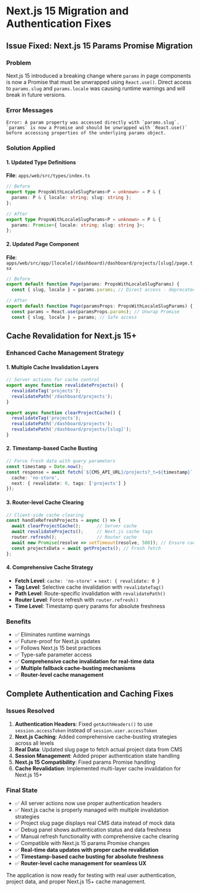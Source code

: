 # Next.js 15 Migration and Authentication Fixes

## Issue Fixed: Next.js 15 Params Promise Migration

### Problem
Next.js 15 introduced a breaking change where `params` in page components is now a Promise that must be unwrapped using `React.use()`. Direct access to `params.slug` and `params.locale` was causing runtime warnings and will break in future versions.

### Error Messages
```
Error: A param property was accessed directly with `params.slug`. `params` is now a Promise and should be unwrapped with `React.use()` before accessing properties of the underlying params object.
```

### Solution Applied

#### 1. Updated Type Definitions
**File**: `apps/web/src/types/index.ts`

```typescript
// Before
export type PropsWithLocaleSlugParams<P = unknown> = P & {
  params: P & { locale: string; slug: string };
};

// After  
export type PropsWithLocaleSlugParams<P = unknown> = P & {
  params: Promise<{ locale: string; slug: string }>;
};
```

#### 2. Updated Page Component
**File**: `apps/web/src/app/[locale]/(dashboard)/dashboard/projects/[slug]/page.tsx`

```typescript
// Before
export default function Page(params: PropsWithLocaleSlugParams) {
  const { slug, locale } = params.params; // Direct access - deprecated

// After
export default function Page(paramsProps: PropsWithLocaleSlugParams) {
  const params = React.use(paramsProps.params); // Unwrap Promise
  const { slug, locale } = params; // Safe access
```

## Cache Revalidation for Next.js 15+

### Enhanced Cache Management Strategy

#### 1. **Multiple Cache Invalidation Layers**
```typescript
// Server actions for cache control
export async function revalidateProjects() {
  revalidateTag('projects');
  revalidatePath('/dashboard/projects');
}

export async function clearProjectCache() {
  revalidateTag('projects');
  revalidatePath('/dashboard/projects');
  revalidatePath('/dashboard/projects/[slug]');
}
```

#### 2. **Timestamp-based Cache Busting**
```typescript
// Force fresh data with query parameters
const timestamp = Date.now();
const response = await fetch(`${CMS_API_URL}/projects?_t=${timestamp}`, {
  cache: 'no-store',
  next: { revalidate: 0, tags: ['projects'] }
});
```

#### 3. **Router-level Cache Clearing**
```typescript
// Client-side cache clearing
const handleRefreshProjects = async () => {
  await clearProjectCache();      // Server cache
  await revalidateProjects();     // Next.js cache tags
  router.refresh();               // Router cache
  await new Promise(resolve => setTimeout(resolve, 500)); // Ensure cache clear
  const projectsData = await getProjects(); // Fresh fetch
};
```

#### 4. **Comprehensive Cache Strategy**
- **Fetch Level**: `cache: 'no-store'` + `next: { revalidate: 0 }`
- **Tag Level**: Selective cache invalidation with `revalidateTag()`
- **Path Level**: Route-specific invalidation with `revalidatePath()`
- **Router Level**: Force refresh with `router.refresh()`
- **Time Level**: Timestamp query params for absolute freshness

### Benefits
- ✅ Eliminates runtime warnings
- ✅ Future-proof for Next.js updates  
- ✅ Follows Next.js 15 best practices
- ✅ Type-safe parameter access
- ✅ **Comprehensive cache invalidation for real-time data**
- ✅ **Multiple fallback cache-busting mechanisms**
- ✅ **Router-level cache management**

## Complete Authentication and Caching Fixes

### Issues Resolved
1. **Authentication Headers**: Fixed `getAuthHeaders()` to use `session.accessToken` instead of `session.user.accessToken`
2. **Next.js Caching**: Added comprehensive cache-busting strategies across all levels
3. **Real Data**: Updated slug page to fetch actual project data from CMS
4. **Session Management**: Added proper authentication state handling
5. **Next.js 15 Compatibility**: Fixed params Promise handling
6. **Cache Revalidation**: Implemented multi-layer cache invalidation for Next.js 15+

### Final State
- ✅ All server actions now use proper authentication headers
- ✅ Next.js cache is properly managed with multiple invalidation strategies
- ✅ Project slug page displays real CMS data instead of mock data
- ✅ Debug panel shows authentication status and data freshness
- ✅ Manual refresh functionality with comprehensive cache clearing
- ✅ Compatible with Next.js 15 params Promise changes
- ✅ **Real-time data updates with proper cache revalidation**
- ✅ **Timestamp-based cache busting for absolute freshness**
- ✅ **Router-level cache management for seamless UX**

The application is now ready for testing with real user authentication, project data, and proper Next.js 15+ cache management.
